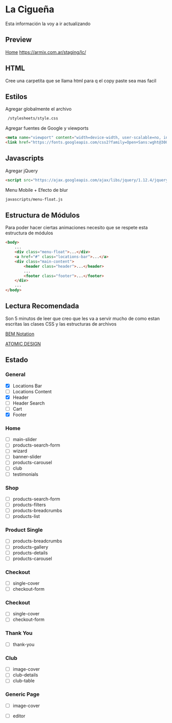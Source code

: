 # La Cigueña

Esta información la voy a ir actualizando

## Preview
[Home](https://armix.com.ar/staging/lc/) https://armix.com.ar/staging/lc/

## HTML
Cree una carpetita que se llama html para q el copy paste sea mas facil

## Estilos
Agregar globalmente el archivo

```html
 /stylesheets/style.css
```

Agregar fuentes de Google y viewports

```html
<meta name="viewport" content="width=device-width, user-scalable=no, initial-scale=1.0, maximum-scale=1.0, minimum-scale=1.0">
<link href="https://fonts.googleapis.com/css2?family=Open+Sans:wght@300;400;600;700&family=Quicksand:wght@400;700&display=swap" rel="stylesheet">
```

## Javascripts

Agregar jQuery

```html
<script src="https://ajax.googleapis.com/ajax/libs/jquery/1.12.4/jquery.min.js"></script>
```

Menu Mobile + Efecto de blur

```html
javascripts/menu-float.js
```

## Estructura de Módulos

Para poder hacer ciertas animaciones necesito que se respete esta estructura de módulos

```html
<body>
	...
	<div class="menu-float">...</div>
	<a href="#" class="locations-bar">...</a>
	<div class="main-content">
		<header class="header">...</header>
		...
		<footer class="footer">...</footer>
	</div>
	...
</body>
```

## Lectura Recomendada
Son 5 minutos de leer que creo que les va a servir mucho de como estan escritas las clases CSS y las estructuras de archivos

[BEM Notation](https://webdesign.tutsplus.com/es/articles/an-introduction-to-the-bem-methodology--cms-19403)

[ATOMIC DESIGN](https://bradfrost.com/blog/post/atomic-web-design/)

## Estado

### General
- [x] Locations Bar
- [ ] Locations Content
- [x] Header
- [ ] Header Search
- [ ] Cart
- [x] Footer

### Home
- [ ] main-slider
- [ ] products-search-form
- [ ] wizard
- [ ] banner-slider
- [ ] products-carousel
- [ ] club
- [ ] testimonials

### Shop
- [ ] products-search-form
- [ ] products-filters
- [ ] products-breadcrumbs
- [ ] products-list

### Product Single
- [ ] products-breadcrumbs
- [ ] products-gallery
- [ ] products-details
- [ ] products-carousel

### Checkout
- [ ] single-cover
- [ ] checkout-form

### Checkout
- [ ] single-cover
- [ ] checkout-form

### Thank You
- [ ] thank-you

### Club
- [ ] image-cover
- [ ] club-details
- [ ] club-table

### Generic Page
- [ ] image-cover
- [ ] editor

